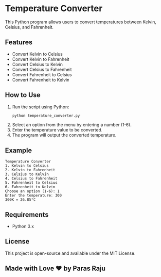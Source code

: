 # Temperature Converter

This Python program allows users to convert temperatures between Kelvin, Celsius, and Fahrenheit.

## Features
- Convert Kelvin to Celsius
- Convert Kelvin to Fahrenheit
- Convert Celsius to Kelvin
- Convert Celsius to Fahrenheit
- Convert Fahrenheit to Celsius
- Convert Fahrenheit to Kelvin

## How to Use
1. Run the script using Python:
   ```sh
   python temperature_converter.py
   ```
2. Select an option from the menu by entering a number (1-6).
3. Enter the temperature value to be converted.
4. The program will output the converted temperature.

## Example
```
Temperature Converter
1. Kelvin to Celsius
2. Kelvin to Fahrenheit
3. Celsius to Kelvin
4. Celsius to Fahrenheit
5. Fahrenheit to Celsius
6. Fahrenheit to Kelvin
Choose an option (1-6): 1
Enter the temperature: 300
300K = 26.85°C
```

## Requirements
- Python 3.x

## License
This project is open-source and available under the MIT License.

## Made with Love ❤️ by Paras Raju


